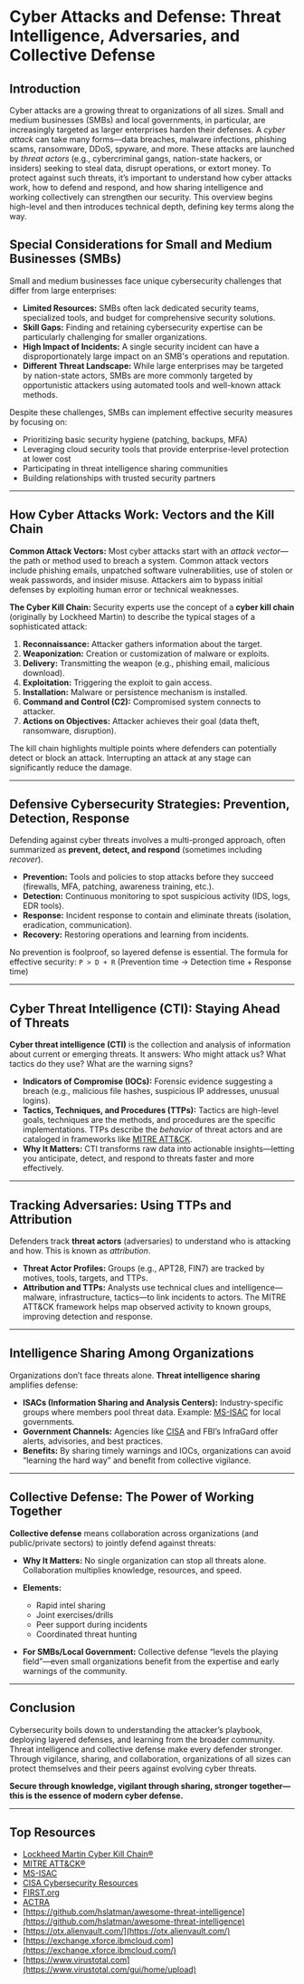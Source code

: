 # Cyber Attacks and Defense: Threat Intelligence, Adversaries, and Collective Defense

## Introduction

Cyber attacks are a growing threat to organizations of all sizes. Small and medium businesses (SMBs) and local governments, in particular, are increasingly targeted as larger enterprises harden their defenses. A *cyber attack* can take many forms—data breaches, malware infections, phishing scams, ransomware, DDoS, spyware, and more. These attacks are launched by *threat actors* (e.g., cybercriminal gangs, nation-state hackers, or insiders) seeking to steal data, disrupt operations, or extort money. To protect against such threats, it’s important to understand how cyber attacks work, how to defend and respond, and how sharing intelligence and working collectively can strengthen our security. This overview begins high-level and then introduces technical depth, defining key terms along the way.


## Special Considerations for Small and Medium Businesses (SMBs)

Small and medium businesses face unique cybersecurity challenges that differ from large enterprises:

* **Limited Resources:** SMBs often lack dedicated security teams, specialized tools, and budget for comprehensive security solutions.
* **Skill Gaps:** Finding and retaining cybersecurity expertise can be particularly challenging for smaller organizations.
* **High Impact of Incidents:** A single security incident can have a disproportionately large impact on an SMB's operations and reputation.
* **Different Threat Landscape:** While large enterprises may be targeted by nation-state actors, SMBs are more commonly targeted by opportunistic attackers using automated tools and well-known attack methods.

Despite these challenges, SMBs can implement effective security measures by focusing on:
* Prioritizing basic security hygiene (patching, backups, MFA)
* Leveraging cloud security tools that provide enterprise-level protection at lower cost
* Participating in threat intelligence sharing communities
* Building relationships with trusted security partners


---

## How Cyber Attacks Work: Vectors and the Kill Chain

**Common Attack Vectors:**
Most cyber attacks start with an *attack vector*—the path or method used to breach a system. Common attack vectors include phishing emails, unpatched software vulnerabilities, use of stolen or weak passwords, and insider misuse. Attackers aim to bypass initial defenses by exploiting human error or technical weaknesses.

**The Cyber Kill Chain:**
Security experts use the concept of a **cyber kill chain** (originally by Lockheed Martin) to describe the typical stages of a sophisticated attack:

1. **Reconnaissance:** Attacker gathers information about the target.
2. **Weaponization:** Creation or customization of malware or exploits.
3. **Delivery:** Transmitting the weapon (e.g., phishing email, malicious download).
4. **Exploitation:** Triggering the exploit to gain access.
5. **Installation:** Malware or persistence mechanism is installed.
6. **Command and Control (C2):** Compromised system connects to attacker.
7. **Actions on Objectives:** Attacker achieves their goal (data theft, ransomware, disruption).

The kill chain highlights multiple points where defenders can potentially detect or block an attack. Interrupting an attack at any stage can significantly reduce the damage.

---

## Defensive Cybersecurity Strategies: Prevention, Detection, Response

Defending against cyber threats involves a multi-pronged approach, often summarized as **prevent, detect, and respond** (sometimes including *recover*).

* **Prevention:** Tools and policies to stop attacks before they succeed (firewalls, MFA, patching, awareness training, etc.).
* **Detection:** Continuous monitoring to spot suspicious activity (IDS, logs, EDR tools).
* **Response:** Incident response to contain and eliminate threats (isolation, eradication, communication).
* **Recovery:** Restoring operations and learning from incidents.

No prevention is foolproof, so layered defense is essential. The formula for effective security:
`P > D + R`
(Prevention time -> Detection time + Response time)

---

## Cyber Threat Intelligence (CTI): Staying Ahead of Threats

**Cyber threat intelligence (CTI)** is the collection and analysis of information about current or emerging threats. It answers: Who might attack us? What tactics do they use? What are the warning signs?

* **Indicators of Compromise (IOCs):**
  Forensic evidence suggesting a breach (e.g., malicious file hashes, suspicious IP addresses, unusual logins).
* **Tactics, Techniques, and Procedures (TTPs):**
  Tactics are high-level goals, techniques are the methods, and procedures are the specific implementations. TTPs describe the *behavior* of threat actors and are cataloged in frameworks like [MITRE ATT\&CK](https://attack.mitre.org/).
* **Why It Matters:**
  CTI transforms raw data into actionable insights—letting you anticipate, detect, and respond to threats faster and more effectively.

---

## Tracking Adversaries: Using TTPs and Attribution

Defenders track **threat actors** (adversaries) to understand who is attacking and how. This is known as *attribution*.

* **Threat Actor Profiles:**
  Groups (e.g., APT28, FIN7) are tracked by motives, tools, targets, and TTPs.
* **Attribution and TTPs:**
  Analysts use technical clues and intelligence—malware, infrastructure, tactics—to link incidents to actors. The MITRE ATT\&CK framework helps map observed activity to known groups, improving detection and response.

---

## Intelligence Sharing Among Organizations

Organizations don’t face threats alone. **Threat intelligence sharing** amplifies defense:

* **ISACs (Information Sharing and Analysis Centers):**
  Industry-specific groups where members pool threat data. Example: [MS-ISAC](https://www.cisecurity.org/ms-isac) for local governments.
* **Government Channels:**
  Agencies like [CISA](https://www.cisa.gov/topics/cybersecurity) and FBI’s InfraGard offer alerts, advisories, and best practices.
* **Benefits:**
  By sharing timely warnings and IOCs, organizations can avoid “learning the hard way” and benefit from collective vigilance.

---

## Collective Defense: The Power of Working Together

**Collective defense** means collaboration across organizations (and public/private sectors) to jointly defend against threats:

* **Why It Matters:**
  No single organization can stop all threats alone. Collaboration multiplies knowledge, resources, and speed.
* **Elements:**

  * Rapid intel sharing
  * Joint exercises/drills
  * Peer support during incidents
  * Coordinated threat hunting
* **For SMBs/Local Government:**
  Collective defense “levels the playing field”—even small organizations benefit from the expertise and early warnings of the community.

---

## Conclusion

Cybersecurity boils down to understanding the attacker’s playbook, deploying layered defenses, and learning from the broader community. Threat intelligence and collective defense make every defender stronger. Through vigilance, sharing, and collaboration, organizations of all sizes can protect themselves and their peers against evolving cyber threats.

**Secure through knowledge, vigilant through sharing, stronger together—this is the essence of modern cyber defense.**

---

## Top Resources

* [Lockheed Martin Cyber Kill Chain®](https://www.lockheedmartin.com/en-us/capabilities/cyber/cyber-kill-chain.html)
* [MITRE ATT&CK®](https://attack.mitre.org/)
* [MS-ISAC](https://www.cisecurity.org/ms-isac)
* [CISA Cybersecurity Resources](https://www.cisa.gov/topics/cybersecurity)
* [FIRST.org](https://www.first.org/)
* [ACTRA](https://www.actraaz.org)
* [https://github.com/hslatman/awesome-threat-intelligence](https://github.com/hslatman/awesome-threat-intelligence)
* [https://otx.alienvault.com/](https://otx.alienvault.com/)
* [https://exchange.xforce.ibmcloud.com](https://exchange.xforce.ibmcloud.com/)
* [https://www.virustotal.com](https://www.virustotal.com/gui/home/upload)
